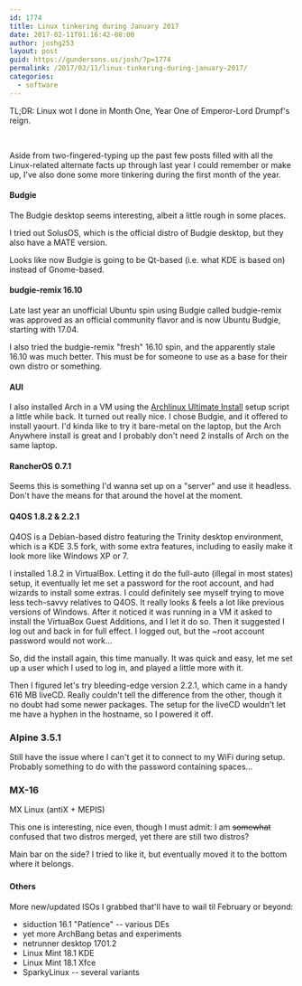 ```yaml
---
id: 1774
title: Linux tinkering during January 2017
date: 2017-02-11T01:16:42-08:00
author: joshg253
layout: post
guid: https://gundersons.us/josh/?p=1774
permalink: /2017/02/11/linux-tinkering-during-january-2017/
categories:
  - software
---
```

TL;DR: Linux wot I done in Month One, Year One of Emperor-Lord Drumpf's reign.

&nbsp;

Aside from two-fingered-typing up the past few posts filled with all the Linux-related alternate facts up&nbsp;through last year I could remember or make up, I've also done some more tinkering during the first month of the year.

<h4>Budgie</h4>

The Budgie desktop seems interesting, albeit a little rough in some places.

I tried out SolusOS, which is the official distro of Budgie desktop, but they also have a MATE version.

Looks like now Budgie is going to be Qt-based (i.e. what KDE is based on) instead of Gnome-based.

<h4>budgie-remix 16.10</h4>

Late last year an unofficial Ubuntu spin using Budgie called budgie-remix was approved as an official community flavor and is now Ubuntu Budgie, starting with 17.04.

I also tried the budgie-remix "fresh" 16.10 spin, and the apparently stale 16.10 was much better. This must be for someone to use as a base for their own distro or something.

<h4>AUI</h4>

I also installed Arch in a VM using the&nbsp;<a href="https://github.com/helmuthdu/aui">Archlinux Ultimate Install</a> setup script a little while back. It turned out really nice. I chose Budgie, and it offered to install yaourt. I'd kinda like to try it bare-metal on the laptop, but the Arch Anywhere install is great and I probably don't need 2 installs of Arch on the same laptop.

<h4>RancherOS 0.7.1</h4>

Seems this is something I'd wanna set up on a "server" and use it headless. Don't have the means for that around the hovel at the moment.

<h4>Q4OS 1.8.2 &amp; 2.2.1</h4>

Q4OS is a Debian-based distro featuring the Trinity desktop environment, which is a KDE 3.5 fork, with some extra features, including to easily make it look more like Windows XP or 7.

I installed 1.8.2 in VirtualBox. Letting it do the full-auto (illegal in most states) setup, it eventually let me set a password for the root account, and had wizards to install some extras. I could definitely see myself trying to move less tech-savvy relatives to Q4OS. It really looks &amp; feels a lot like previous versions of Windows. After it noticed it was running in a VM it asked to install the VirtuaBox Guest Additions, and I let it do so. Then it suggested I log out and back in for full effect. I logged out, but the ~root account password would not work...

So, did the install again, this time manually. It was quick and easy, let me set up a user which I used to log in, and played a little more with it.

Then I figured let's try bleeding-edge version 2.2.1, which came in a handy 616 MB liveCD. Really couldn't tell the difference from the other, though it no doubt had some newer packages. The setup for the liveCD wouldn't let me have a hyphen in the hostname, so I powered it off.

<h3>Alpine 3.5.1</h3>

Still have the issue where I can't get it to connect to my WiFi during setup. Probably something to do with the password containing spaces...

<h3>MX-16</h3>

MX Linux (antiX + MEPIS)

This one is interesting, nice even, though I must admit: I am <del>somewhat</del> confused that two distros merged, yet there are still two distros?

Main bar on the side? I tried to like it, but eventually moved it to the bottom where it belongs.

<h3></h3>

<h4>Others</h4>

More new/updated ISOs I grabbed that'll have to wail til February or beyond:

<ul>
    <li>siduction 16.1 "Patience" -- various DEs</li>
    <li>yet more ArchBang betas and experiments</li>
    <li>netrunner desktop 1701.2</li>
    <li>Linux Mint 18.1 KDE</li>
    <li>Linux Mint 18.1 Xfce</li>
    <li>SparkyLinux -- several variants</li>
</ul>